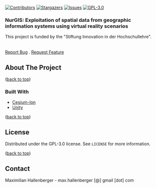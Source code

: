 ﻿<div id="top"></div>
<!-- PROJECT SHIELDS -->
<!--
*** I'm using markdown "reference style" links for readability.
*** Reference links are enclosed in brackets [ ] instead of parentheses ( ).
*** See the bottom of this document for the declaration of the reference variables
*** for contributors-url, forks-url, etc. This is an optional, concise syntax you may use.
*** https://www.markdownguide.org/basic-syntax/#reference-style-links
-->

[![Contributors][contributors-shield]][contributors-url]
[![Stargazers][stars-shield]][stars-url]
[![Issues][issues-shield]][issues-url]
[![GPL-3.0][license-shield]][license-url]

<div>
<h3>NurGIS: Exploitation of spatial data from geographic information systems using virtual reality scenarios</h3>

  <p>
    This project is funded by the "Stiftung Innovation in der Hochschullehre".
    <br />
    <br />
    <br />
      <a href="https://github.com/cgre-aachen/XrGIS/issues">Report Bug</a>
    .
    <a href="https://github.com/cgre-aachen/XrGIS/issues">Request Feature</a>
  </p>
</div>

<!-- ABOUT THE PROJECT -->

## About The Project

<p>(<a href="#top">back to top</a>)</p>

### Built With

- [Cesium-Ion](https://cesium.com/)
- [Unity](https://unity.com/)

<p>(<a href="#top">back to top</a>)</p>


<!-- LICENSE -->

## License

Distributed under the GPL-3.0 license. See `LICENSE` for more information.

<p>(<a href="#top">back to top</a>)</p>


<!-- CONTACT -->

## Contact

Maximilian Hallenberger - max.hallenberger [@] gmail [dot] com


[contributors-shield]: https://img.shields.io/github/contributors/cgre-aachen/XrGIS.svg?style=for-the-badge
[contributors-url]: https://github.com/cgre-aachen/XrGIS/graphs/contributors
[forks-shield]: https://img.shields.io/github/forks/cgre-aachen/XrGIS.svg?style=for-the-badge
[forks-url]: hhttps://github.com/cgre-aachen/XrGIS/network/members
[stars-shield]: https://img.shields.io/github/stars/cgre-aachen/XrGIS.svg?style=for-the-badge
[stars-url]: https://github.com/cgre-aachen/XrGIS/stargazers
[issues-shield]: https://img.shields.io/github/issues/cgre-aachen/XrGIS.svg?style=for-the-badge
[issues-url]: https://github.com/cgre-aachen/XrGIS/issues
[license-shield]: https://img.shields.io/github/license/cgre-aachen/XrGIS.svg?style=for-the-badge
[license-url]: https://github.com/cgre-aachen/XrGIS/blob/master/LICENSE.txt
[linkedin-shield]: https://img.shields.io/badge/-LinkedIn-black.svg?style=for-the-badge&logo=linkedin&colorB=555
[linkedin-url]: https://linkedin.com/in/maximilian-hallenberger-68824b230
